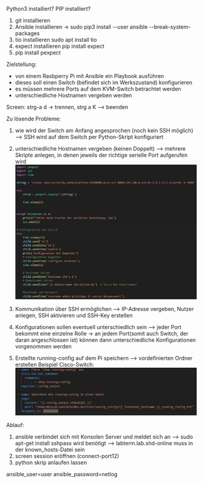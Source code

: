 
Python3 installiert?
PIP installiert?

1. git installieren
2. Ansible installieren -> sudo pip3 install --user ansible --break-system-packages
3. tio installieren sudo apt install tio
4. expect installieren pip install expect
5. pip install pexpect


Zielstellung:

- von einem Rasbperry Pi mit Ansible ein Playbook ausführen
- dieses soll einen Switch (befindet sich im Werkszustand) konfigurieren
- es müssen mehrere Ports auf dem KVM-Switch betrachtet werden
- unterschiedliche Hostnamen vergeben werden

Screen: strg-a d -> trennen, strg a K --> beenden


Zu lösende Probleme:

1. wie wird der Switch am Anfang angesprochen (noch kein SSH möglich)
--> SSH wird auf dem Switch per Python-Skript konfiguriert
2. unterschiedliche Hostnamen vergeben (keinen Doppelt)
--> mehrere Skripte anlegen, in denen jeweils der richtige serielle Port aufgerufen wird
![](Anhang/Pasted%20image%2020241101150036.png)
3. Kommunikation über SSH ermöglichen
	--> IP-Adresse vergeben, Nutzer anlegen, SSH aktivieren und SSH-Key erstellen 
4. Konfigurationen sollen eventuell unterschiedlich sein
	--> jeder Port bekommt eine einzelne Rolle -> an jedem Port(somit auch Switch, der daran angeschlossen ist) können dann unterschiedliche Konfigurationen vorgenommen werden

5. Erstellte running-config auf dem Pi speichern
	--> vordefinierten Ordner erstellen
	Beispiel Cisco-Switch:
	![](Anhang/Pasted%20image%2020241101150459.png)

Ablauf:

1. ansible verbindet sich mit Konsolen Server und meldet sich an
   --> sudo apt-get install sshpass wird benötigt
   --> labterm.lab.shd-online muss in der known_hosts-Datei sein
1. screen session eröffnen (connect-port12)
2. python skrip anlaufen lassen


ansible_user=user ansible_password=netlog